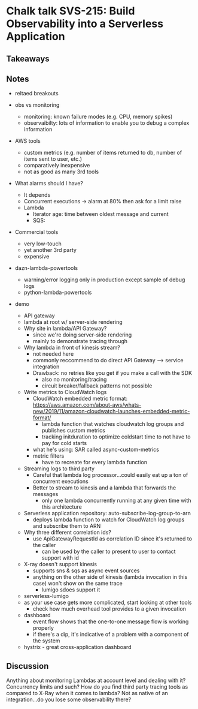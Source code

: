 # Chalk talk SVS-215: Build Observability into a Serverless Application

## Takeaways

## Notes

- reltaed breakouts
- obs vs monitoring
  - monitoring: known failure modes (e.g. CPU, memory spikes)
  - observaibilty: lots of information to enable you to debug a complex information
- AWS tools
  - custom metrics (e.g. number of items returned to db, number of items sent to user, etc.)
  - comparatively inexpensive
  - not as good as many 3rd tools
- What alarms should I have?
  - It depends
  - Concurrent executions -> alarm at 80% then ask for a limit raise
  - Lambda
    - Iterator age: time between oldest message and current
    - SQS:
- Commercial tools
  - very low-touch
  - yet another 3rd party
  - expensive
- dazn-lambda-powertools
  - warning/error logging only in production except sample of debug logs
  - python-lambda-powertools
- demo

  - API gateway
  - lambda at root w/ server-side rendering
  - Why site in lambda/API Gateway?
    - since we're doing server-side rendering
    - mainly to demonstrate tracing through
  - Why lambda in front of kinesis stream?
    - not needed here
    - commonly reccommend to do direct API Gateway --> service integration
    - Drawback: no retries like you get if you make a call with the SDK
      - also no monitoring/tracing
      - circuit breaker/fallback patterns not possible
  - Write metrics to CloudWatch logs
    - CloudWatch embedded metric format: https://aws.amazon.com/about-aws/whats-new/2019/11/amazon-cloudwatch-launches-embedded-metric-format/
      - lambda function that watches cloudwatch log groups and publishes custom metrics
      - tracking initduration to optimize coldstart time to not have to pay for cold starts
    - what he's using: SAR called async-custom-metrics
    - metric filters
      - have to recreate for every lambda function
  - Streaming logs to third party
    - Careful that lambda log processor...could easily eat up a ton of concurrent executions
    - Better to stream to kinesis and a lambda that forwards the messages
      - only one lambda concurrently running at any given time with this architecture
  - Serverless application repository: auto-subscribe-log-group-to-arn
    - deploys lambda function to watch for CloudWatch log groups and subscribe them to ARN
  - Why three different correlation ids?
    - use ApiGatewayRequestId as correlation ID since it's returned to the caller
      - can be used by the caller to present to user to contact support with id
  - X-ray doesn't support kinesis
    - supports sns & sqs as async event sources
    - anything on the other side of kinesis (lambda invocation in this case) won't show on the same trace
      - lumigo sdoes support it
  - serverless-lumigo
  - as your use case gets more complicated, start looking at other tools
    - check how much overhead tool provides to a given invocation
  - dashboard
    - event flow shows that the one-to-one message flow is working properly
    - if there's a dip, it's indicative of a problem with a component of the system
  - hystrix - great cross-application dashboard

## Discussion

Anything about monitoring Lambdas at account level and dealing with it? Concurrency limits and such?
How do you find third party tracing tools as compared to X-Ray when it comes to lambda? Not as native of an integration...do you lose some observability there?
